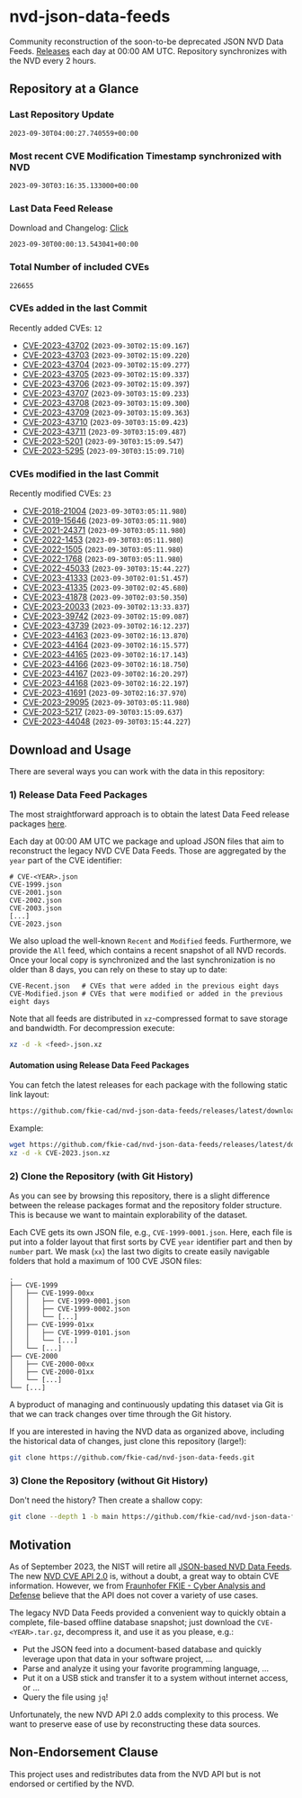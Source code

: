 # nvd-json-data-feeds

Community reconstruction of the soon-to-be deprecated JSON NVD Data Feeds. 
[Releases](https://github.com/fkie-cad/nvd-json-data-feeds/releases/latest) each day at 00:00 AM UTC.
Repository synchronizes with the NVD every 2 hours.

## Repository at a Glance

### Last Repository Update

```plain
2023-09-30T04:00:27.740559+00:00
```

### Most recent CVE Modification Timestamp synchronized with NVD

```plain
2023-09-30T03:16:35.133000+00:00
```

### Last Data Feed Release

Download and Changelog: [Click](https://github.com/fkie-cad/nvd-json-data-feeds/releases/latest)

```plain
2023-09-30T00:00:13.543041+00:00
```

### Total Number of included CVEs

```plain
226655
```

### CVEs added in the last Commit

Recently added CVEs: `12`

* [CVE-2023-43702](CVE-2023/CVE-2023-437xx/CVE-2023-43702.json) (`2023-09-30T02:15:09.167`)
* [CVE-2023-43703](CVE-2023/CVE-2023-437xx/CVE-2023-43703.json) (`2023-09-30T02:15:09.220`)
* [CVE-2023-43704](CVE-2023/CVE-2023-437xx/CVE-2023-43704.json) (`2023-09-30T02:15:09.277`)
* [CVE-2023-43705](CVE-2023/CVE-2023-437xx/CVE-2023-43705.json) (`2023-09-30T02:15:09.337`)
* [CVE-2023-43706](CVE-2023/CVE-2023-437xx/CVE-2023-43706.json) (`2023-09-30T02:15:09.397`)
* [CVE-2023-43707](CVE-2023/CVE-2023-437xx/CVE-2023-43707.json) (`2023-09-30T03:15:09.233`)
* [CVE-2023-43708](CVE-2023/CVE-2023-437xx/CVE-2023-43708.json) (`2023-09-30T03:15:09.300`)
* [CVE-2023-43709](CVE-2023/CVE-2023-437xx/CVE-2023-43709.json) (`2023-09-30T03:15:09.363`)
* [CVE-2023-43710](CVE-2023/CVE-2023-437xx/CVE-2023-43710.json) (`2023-09-30T03:15:09.423`)
* [CVE-2023-43711](CVE-2023/CVE-2023-437xx/CVE-2023-43711.json) (`2023-09-30T03:15:09.487`)
* [CVE-2023-5201](CVE-2023/CVE-2023-52xx/CVE-2023-5201.json) (`2023-09-30T03:15:09.547`)
* [CVE-2023-5295](CVE-2023/CVE-2023-52xx/CVE-2023-5295.json) (`2023-09-30T03:15:09.710`)


### CVEs modified in the last Commit

Recently modified CVEs: `23`

* [CVE-2018-21004](CVE-2018/CVE-2018-210xx/CVE-2018-21004.json) (`2023-09-30T03:05:11.980`)
* [CVE-2019-15646](CVE-2019/CVE-2019-156xx/CVE-2019-15646.json) (`2023-09-30T03:05:11.980`)
* [CVE-2021-24371](CVE-2021/CVE-2021-243xx/CVE-2021-24371.json) (`2023-09-30T03:05:11.980`)
* [CVE-2022-1453](CVE-2022/CVE-2022-14xx/CVE-2022-1453.json) (`2023-09-30T03:05:11.980`)
* [CVE-2022-1505](CVE-2022/CVE-2022-15xx/CVE-2022-1505.json) (`2023-09-30T03:05:11.980`)
* [CVE-2022-1768](CVE-2022/CVE-2022-17xx/CVE-2022-1768.json) (`2023-09-30T03:05:11.980`)
* [CVE-2022-45033](CVE-2022/CVE-2022-450xx/CVE-2022-45033.json) (`2023-09-30T03:15:44.227`)
* [CVE-2023-41333](CVE-2023/CVE-2023-413xx/CVE-2023-41333.json) (`2023-09-30T02:01:51.457`)
* [CVE-2023-41335](CVE-2023/CVE-2023-413xx/CVE-2023-41335.json) (`2023-09-30T02:02:45.680`)
* [CVE-2023-41878](CVE-2023/CVE-2023-418xx/CVE-2023-41878.json) (`2023-09-30T02:03:50.350`)
* [CVE-2023-20033](CVE-2023/CVE-2023-200xx/CVE-2023-20033.json) (`2023-09-30T02:13:33.837`)
* [CVE-2023-39742](CVE-2023/CVE-2023-397xx/CVE-2023-39742.json) (`2023-09-30T02:15:09.087`)
* [CVE-2023-43739](CVE-2023/CVE-2023-437xx/CVE-2023-43739.json) (`2023-09-30T02:16:12.237`)
* [CVE-2023-44163](CVE-2023/CVE-2023-441xx/CVE-2023-44163.json) (`2023-09-30T02:16:13.870`)
* [CVE-2023-44164](CVE-2023/CVE-2023-441xx/CVE-2023-44164.json) (`2023-09-30T02:16:15.577`)
* [CVE-2023-44165](CVE-2023/CVE-2023-441xx/CVE-2023-44165.json) (`2023-09-30T02:16:17.143`)
* [CVE-2023-44166](CVE-2023/CVE-2023-441xx/CVE-2023-44166.json) (`2023-09-30T02:16:18.750`)
* [CVE-2023-44167](CVE-2023/CVE-2023-441xx/CVE-2023-44167.json) (`2023-09-30T02:16:20.297`)
* [CVE-2023-44168](CVE-2023/CVE-2023-441xx/CVE-2023-44168.json) (`2023-09-30T02:16:22.197`)
* [CVE-2023-41691](CVE-2023/CVE-2023-416xx/CVE-2023-41691.json) (`2023-09-30T02:16:37.970`)
* [CVE-2023-29095](CVE-2023/CVE-2023-290xx/CVE-2023-29095.json) (`2023-09-30T03:05:11.980`)
* [CVE-2023-5217](CVE-2023/CVE-2023-52xx/CVE-2023-5217.json) (`2023-09-30T03:15:09.637`)
* [CVE-2023-44048](CVE-2023/CVE-2023-440xx/CVE-2023-44048.json) (`2023-09-30T03:15:44.227`)


## Download and Usage

There are several ways you can work with the data in this repository:

### 1) Release Data Feed Packages

The most straightforward approach is to obtain the latest Data Feed release packages [here](https://github.com/fkie-cad/nvd-json-data-feeds/releases/latest).

Each day at 00:00 AM UTC we package and upload JSON files that aim to reconstruct the legacy NVD CVE Data Feeds.
Those are aggregated by the `year` part of the CVE identifier:

```
# CVE-<YEAR>.json
CVE-1999.json
CVE-2001.json
CVE-2002.json
CVE-2003.json
[...]
CVE-2023.json
```

We also upload the well-known `Recent` and `Modified` feeds.
Furthermore, we provide the `All` feed, which contains a recent snapshot of all NVD records.
Once your local copy is synchronized and the last synchronization is no older than 8 days, you can rely on these to stay up to date:

```plain
CVE-Recent.json   # CVEs that were added in the previous eight days
CVE-Modified.json # CVEs that were modified or added in the previous eight days
```

Note that all feeds are distributed in `xz`-compressed format to save storage and bandwidth.
For decompression execute:

```sh
xz -d -k <feed>.json.xz
```


#### Automation using Release Data Feed Packages

You can fetch the latest releases for each package with the following static link layout:

```sh
https://github.com/fkie-cad/nvd-json-data-feeds/releases/latest/download/CVE-<YEAR>.json.xz
```

Example:

```sh
wget https://github.com/fkie-cad/nvd-json-data-feeds/releases/latest/download/CVE-2023.json.xz
xz -d -k CVE-2023.json.xz
```

### 2) Clone the Repository (with Git History)

As you can see by browsing this repository, there is a slight difference between the release packages format and the repository folder structure.
This is because we want to maintain explorability of the dataset.

Each CVE gets its own JSON file, e.g., `CVE-1999-0001.json`.
Here, each file is put into a folder layout that first sorts by CVE `year` identifier part and then by `number` part.
We mask (`xx`) the last two digits to create easily navigable folders that hold a maximum of 100 CVE JSON files:

```plain
.
├── CVE-1999
│   ├── CVE-1999-00xx
│   │   ├── CVE-1999-0001.json
│   │   ├── CVE-1999-0002.json
│   │   └── [...]
│   ├── CVE-1999-01xx
│   │   ├── CVE-1999-0101.json
│   │   └── [...]
│   └── [...]
├── CVE-2000
│   ├── CVE-2000-00xx
│   ├── CVE-2000-01xx
│   └── [...]
└── [...]
```

A byproduct of managing and continuously updating this dataset via Git is that we can track changes over time through the Git history.

If you are interested in having the NVD data as organized above, including the historical data of changes, just clone this repository (large!):

```sh
git clone https://github.com/fkie-cad/nvd-json-data-feeds.git
```

### 3) Clone the Repository (without Git History)

Don't need the history? Then create a shallow copy:

```sh
git clone --depth 1 -b main https://github.com/fkie-cad/nvd-json-data-feeds.git
```

## Motivation

As of September 2023, the NIST will retire all [JSON-based NVD Data Feeds](https://nvd.nist.gov/vuln/data-feeds#divRetirementBanner-1).
The new [NVD CVE API 2.0](https://nvd.nist.gov/developers/vulnerabilities) is, without a doubt, a great way to obtain CVE information.
However, we from [Fraunhofer FKIE - Cyber Analysis and Defense](https://www.fkie.fraunhofer.de/en/departments/cad.html) believe that the API does not cover a variety of use cases.

The legacy NVD Data Feeds provided a convenient way to quickly obtain a complete, file-based offline database snapshot; just download the `CVE-<YEAR>.tar.gz`, decompress it, and use it as you please, e.g.:

* Put the JSON feed into a document-based database and quickly leverage upon that data in your software project, ...
* Parse and analyze it using your favorite programming language, ...
* Put it on a USB stick and transfer it to a system without internet access, or ...
* Query the file using `jq`!

Unfortunately, the new NVD API 2.0 adds complexity to this process.
We want to preserve ease of use by reconstructing these data sources.

## Non-Endorsement Clause

This project uses and redistributes data from the NVD API but is not endorsed or certified by the NVD.